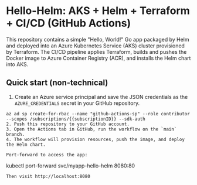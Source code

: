 # Hello-Helm: AKS + Helm + Terraform + CI/CD (GitHub Actions)

This repository contains a simple "Hello, World!" Go app packaged by Helm and deployed into an Azure Kubernetes Service (AKS) cluster provisioned by Terraform. The CI/CD pipeline applies Terraform, builds and pushes the Docker image to Azure Container Registry (ACR), and installs the Helm chart into AKS.

## Quick start (non-technical)

1. Create an Azure service principal and save the JSON credentials as the `AZURE_CREDENTIALS` secret in your GitHub repository.
```
az ad sp create-for-rbac --name "github-actions-sp" --role contributor --scopes /subscriptions/{{subscriptionID}} --sdk-auth
2. Push this repository to your GitHub account.
3. Open the Actions tab in GitHub, run the workflow on the `main` branch.
4. The workflow will provision resources, push the image, and deploy the Helm chart.

Port-forward to access the app:
```
kubectl port-forward svc/myapp-hello-helm 8080:80
```
Then visit http://localhost:8080
